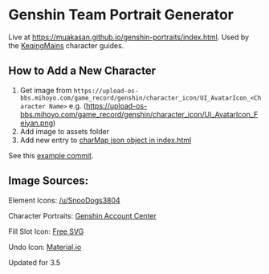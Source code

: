 # Genshin Team Portrait Generator
Live at https://muakasan.github.io/genshin-portraits/index.html. Used by the [KeqingMains](https://keqingmains.com/) character guides. 

## How to Add a New Character
1. Get image from `https://upload-os-bbs.mihoyo.com/game_record/genshin/character_icon/UI_AvatarIcon_<Character Name>` e.g. (https://upload-os-bbs.mihoyo.com/game_record/genshin/character_icon/UI_AvatarIcon_Feiyan.png)
2. Add image to assets folder
3. Add new entry to [charMap json object in index.html](https://github.com/Muakasan/genshin-portraits/blob/main/index.html#L16-L47)

See this [example commit](https://github.com/Muakasan/genshin-portraits/commit/a8547eab77a9e191b9731433bb317b0813b44ff9).

## Image Sources:

Element Icons: [/u/SnooDogs3804](https://www.reddit.com/r/Genshin_Impact/comments/jk3vho/hi_i_made_some_5000x5000_transparent_element/)

Character Portraits: [Genshin Account Center](https://www.hoyolab.com/genshin/accountCenter)

Fill Slot Icon: [Free SVG](https://freesvg.org/user-icon-picture)

Undo Icon: [Material.io](https://material.io/resources/icons/)

Updated for 3.5
